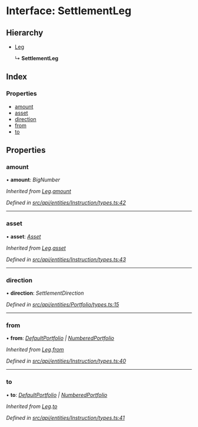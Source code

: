 # Interface: SettlementLeg

## Hierarchy

* [Leg](leg.md)

  ↳ **SettlementLeg**

## Index

### Properties

* [amount](settlementleg.md#amount)
* [asset](settlementleg.md#asset)
* [direction](settlementleg.md#direction)
* [from](settlementleg.md#from)
* [to](settlementleg.md#to)

## Properties

###  amount

• **amount**: *BigNumber*

*Inherited from [Leg](leg.md).[amount](leg.md#amount)*

*Defined in [src/api/entities/Instruction/types.ts:42](https://github.com/PolymeshAssociation/polymesh-sdk/blob/46845947/src/api/entities/Instruction/types.ts#L42)*

___

###  asset

• **asset**: *[Asset](../classes/asset.md)*

*Inherited from [Leg](leg.md).[asset](leg.md#asset)*

*Defined in [src/api/entities/Instruction/types.ts:43](https://github.com/PolymeshAssociation/polymesh-sdk/blob/46845947/src/api/entities/Instruction/types.ts#L43)*

___

###  direction

• **direction**: *SettlementDirection*

*Defined in [src/api/entities/Portfolio/types.ts:15](https://github.com/PolymeshAssociation/polymesh-sdk/blob/46845947/src/api/entities/Portfolio/types.ts#L15)*

___

###  from

• **from**: *[DefaultPortfolio](../classes/defaultportfolio.md) | [NumberedPortfolio](../classes/numberedportfolio.md)*

*Inherited from [Leg](leg.md).[from](leg.md#from)*

*Defined in [src/api/entities/Instruction/types.ts:40](https://github.com/PolymeshAssociation/polymesh-sdk/blob/46845947/src/api/entities/Instruction/types.ts#L40)*

___

###  to

• **to**: *[DefaultPortfolio](../classes/defaultportfolio.md) | [NumberedPortfolio](../classes/numberedportfolio.md)*

*Inherited from [Leg](leg.md).[to](leg.md#to)*

*Defined in [src/api/entities/Instruction/types.ts:41](https://github.com/PolymeshAssociation/polymesh-sdk/blob/46845947/src/api/entities/Instruction/types.ts#L41)*
